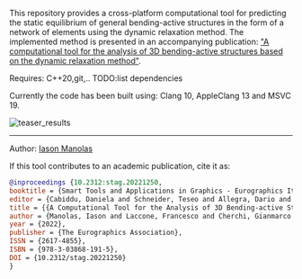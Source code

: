 This repository provides a cross-platform computational tool for predicting the static equilibrium of general bending-active structures in
the form of a network of elements using the dynamic relaxation method. The implemented method is presented in an accompanying publication: ["A computational tool for the analysis of 3D bending-active
structures based on the dynamic relaxation method"](https://unipiit-my.sharepoint.com/:b:/g/personal/m_iason_studenti_unipi_it/EeB8B0ARbjpPhLV13I8PauEB3KjtqwkAINfavZItYT_SeA?e=YCnmec).

[comment]: <> (CMake Linux:libxrandr-dev, libxinerama-dev, libxcursor-dev, libxi-dev and libeigen3-dev)
Requires: C++20,git,..
TODO:list dependencies

Currently the code has been built using: Clang 10, AppleClang 13 and MSVC 19.

![teaser_results](https://user-images.githubusercontent.com/17647952/200535216-e3cb3cba-a5c8-4ac4-bc71-5881746cc57e.png)

---
Author: [Iason Manolas](https://vcg.isti.cnr.it/~manolas/)

If this tool contributes to an academic publication, cite it as:
```bib
@inproceedings {10.2312:stag.20221250,
booktitle = {Smart Tools and Applications in Graphics - Eurographics Italian Chapter Conference},
editor = {Cabiddu, Daniela and Schneider, Teseo and Allegra, Dario and Catalano, Chiara Eva and Cherchi, Gianmarco and Scateni, Riccardo},
title = {{A Computational Tool for the Analysis of 3D Bending-active Structures Based on the Dynamic Relaxation Method}},
author = {Manolas, Iason and Laccone, Francesco and Cherchi, Gianmarco and Malomo, Luigi and Cignoni, Paolo},
year = {2022},
publisher = {The Eurographics Association},
ISSN = {2617-4855},
ISBN = {978-3-03868-191-5},
DOI = {10.2312/stag.20221250}
}
```
